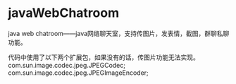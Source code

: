 # javaWebChatroom
java web chatroom——java网络聊天室，支持传图片，发表情，截图，群聊私聊功能。

代码中使用了以下两个扩展包，如果没有的话，传图片功能无法实现。
com.sun.image.codec.jpeg.JPEGCodec;
com.sun.image.codec.jpeg.JPEGImageEncoder;
